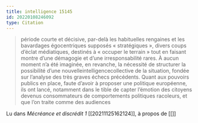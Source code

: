 ```yaml
---
title: intelligence 15145
id: 20220108246092
type: Citation
---
```


> période courte et décisive, par-delà les habituelles rengaines et les bavardages égocentriques supposés « stratégiques », divers coups d’éclat médiatiques, destinés à « occuper le terrain » tout en faisant montre d’une démagogie et d’une irresponsabilité rares. À aucun moment n’a été imaginée, en revanche, la nécessité de structurer la possibilité d’une nouvelleintelligencecollective de la situation, fondée sur l’analyse des très graves échecs précédents. Quant aux pouvoirs publics en place, faute d’avoir à proposer une politique européenne, ils ont lancé, notamment dans le tible de capter l’émotion des citoyens devenus consommateurs de comportements politiques racoleurs, et que l’on traite comme des audiences

Lu dans *Mécréance et discrédit 1* [[20211125162124]], à propos de [[]]